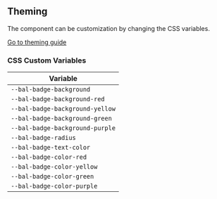## Theming

The component can be customization by changing the CSS variables.

<a class="button is-primary" href="../?path=/docs/development-theming--page">Go to theming guide</a>

<!-- START: human documentation -->



<!-- END: human documentation -->

### CSS Custom Variables​

| Variable                        |
| ------------------------------- |
| `--bal-badge-background`        |
| `--bal-badge-background-red`    |
| `--bal-badge-background-yellow` |
| `--bal-badge-background-green`  |
| `--bal-badge-background-purple` |
| `--bal-badge-radius`            |
| `--bal-badge-text-color`        |
| `--bal-badge-color-red`         |
| `--bal-badge-color-yellow`      |
| `--bal-badge-color-green`       |
| `--bal-badge-color-purple`      |
